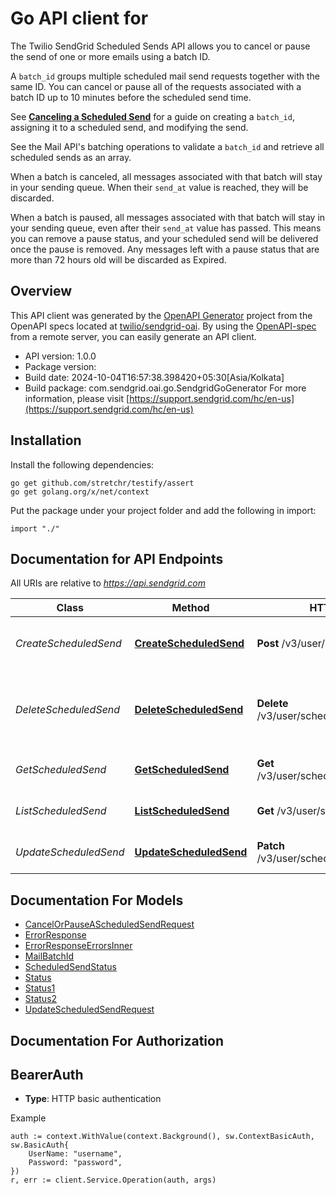 # Go API client for 

The Twilio SendGrid Scheduled Sends API allows you to cancel or pause the send of one or more emails using a batch ID.

A `batch_id` groups multiple scheduled mail send requests together with the same ID. You can cancel or pause all of the requests associated with a batch ID up to 10 minutes before the scheduled send time.

See [**Canceling a Scheduled Send**](https://docs.sendgrid.com/for-developers/sending-email/stopping-a-scheduled-send) for a guide on creating a `batch_id`, assigning it to a scheduled send, and modifying the send.

See the Mail API's batching operations to validate a `batch_id` and retrieve all scheduled sends as an array.

When a batch is canceled, all messages associated with that batch will stay in your sending queue. When their `send_at` value is reached, they will be discarded.

When a batch is paused, all messages associated with that batch will stay in your sending queue, even after their `send_at` value has passed. This means you can remove a pause status, and your scheduled send will be delivered once the pause is removed. Any messages left with a pause status that are more than 72 hours old will be discarded as Expired.

## Overview
This API client was generated by the [OpenAPI Generator](https://openapi-generator.tech) project from the OpenAPI specs located at [twilio/sendgrid-oai](https://github.com/twilio/sendgrid-oai/tree/main/spec).  By using the [OpenAPI-spec](https://www.openapis.org/) from a remote server, you can easily generate an API client.

- API version: 1.0.0
- Package version: 
- Build date: 2024-10-04T16:57:38.398420+05:30[Asia/Kolkata]
- Build package: com.sendgrid.oai.go.SendgridGoGenerator
For more information, please visit [https://support.sendgrid.com/hc/en-us](https://support.sendgrid.com/hc/en-us)

## Installation

Install the following dependencies:

```shell
go get github.com/stretchr/testify/assert
go get golang.org/x/net/context
```

Put the package under your project folder and add the following in import:

```golang
import "./"
```

## Documentation for API Endpoints

All URIs are relative to *https://api.sendgrid.com*

Class | Method | HTTP request | Description
------------ | ------------- | ------------- | -------------
*CreateScheduledSend* | [**CreateScheduledSend**](docs/CreateScheduledSend.md#createscheduledsend) | **Post** /v3/user/scheduled_sends | Cancel or pause a scheduled send
*DeleteScheduledSend* | [**DeleteScheduledSend**](docs/DeleteScheduledSend.md#deletescheduledsend) | **Delete** /v3/user/scheduled_sends/{BatchId} | Delete a cancellation or pause from a scheduled send
*GetScheduledSend* | [**GetScheduledSend**](docs/GetScheduledSend.md#getscheduledsend) | **Get** /v3/user/scheduled_sends/{BatchId} | Retrieve scheduled send
*ListScheduledSend* | [**ListScheduledSend**](docs/ListScheduledSend.md#listscheduledsend) | **Get** /v3/user/scheduled_sends | Retrieve all scheduled sends
*UpdateScheduledSend* | [**UpdateScheduledSend**](docs/UpdateScheduledSend.md#updatescheduledsend) | **Patch** /v3/user/scheduled_sends/{BatchId} | Update a scheduled send


## Documentation For Models

 - [CancelOrPauseAScheduledSendRequest](CancelOrPauseAScheduledSendRequest.md)
 - [ErrorResponse](ErrorResponse.md)
 - [ErrorResponseErrorsInner](ErrorResponseErrorsInner.md)
 - [MailBatchId](MailBatchId.md)
 - [ScheduledSendStatus](ScheduledSendStatus.md)
 - [Status](Status.md)
 - [Status1](Status1.md)
 - [Status2](Status2.md)
 - [UpdateScheduledSendRequest](UpdateScheduledSendRequest.md)


## Documentation For Authorization



## BearerAuth

- **Type**: HTTP basic authentication

Example

```golang
auth := context.WithValue(context.Background(), sw.ContextBasicAuth, sw.BasicAuth{
    UserName: "username",
    Password: "password",
})
r, err := client.Service.Operation(auth, args)
```

